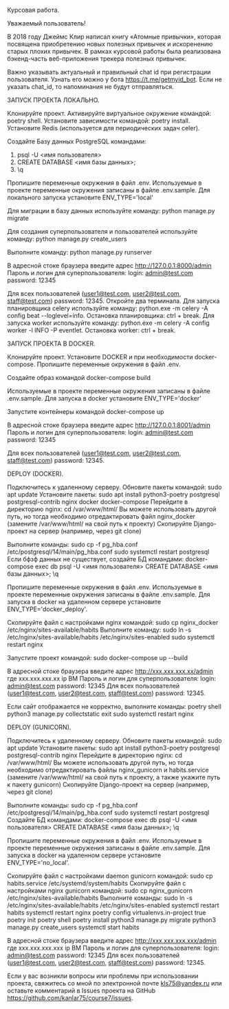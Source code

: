 Курсовая работа.

Уважаемый пользователь!

В 2018 году Джеймс Клир написал книгу «Атомные привычки», которая посвящена 
приобретению новых полезных привычек и искоренению старых плохих привычек. 
В рамках курсовой работы была реализована бэкенд-часть веб-приложения трекера 
полезных привычек.

Важно указывать актуальный и правильный chat id при регистрации пользователя. 
Узнать его можно у бота https://t.me/getmyid_bot. 
Если не указать chat_id, то напоминания не будут отправляться.

ЗАПУСК ПРОЕКТА ЛОКАЛЬНО.

Клонируйте проект. Активируйте виртуальное окружение командой: poetry shell. 
Установите зависимости командой: poetry install.
Установите Redis (используется для периодических задач celer).

Создайте Базу данных PostgreSQL командами:
1. psql -U <имя пользователя>
2. CREATE DATABASE <имя базы данных>;
3. \q 

Пропишите переменные окружения в файл .env. 
Используемые в проекте переменные окружения записаны в файле .env.sample.
Для локального запуска установите ENV_TYPE='local'

Для миграции в базу данных используйте команду: python manage.py migrate

Для создания суперпользователя и пользователей используйте команду: python manage.py create_users

Выполните команду: python manage.py runserver

В адресной стоке браузера введите адрес http://127.0.0.1:8000/admin
Пароль и логин для суперпользователя:
login: admin@test.com password: 12345

Для всех пользователей (user1@test.com, user2@test.com, staff@test.com) password: 12345.
Откройте два терминала.
Для запуска планировщика celery используйте команду: 
python.exe -m celery -A config beat --loglevel=info. 
Остановка планировщика: ctrl + break.
Для запуска worker используйте команду: 
python.exe -m celery -A config worker -l INFO -P eventlet. 
Остановка worker: ctrl + break.

ЗАПУСК ПРОЕКТА В DOCKER.

Клонируйте проект.
Установите DOCKER и при необходимости docker-compose.
Пропишите переменные окружения в файл .env. 

Создайте образ командой docker-compose build

Используемые в проекте переменные окружения записаны в файле .env.sample.
Для запуска в docker установите ENV_TYPE='docker'

Запустите контейнеры командой docker-compose up

В адресной стоке браузера введите адрес http://127.0.0.1:8001/admin
Пароль и логин для суперпользователя:
login: admin@test.com password: 12345

Для всех пользователей (user1@test.com, user2@test.com, staff@test.com) password: 12345.

DEPLOY (DOCKER).

Подключитесь к удаленному серверу.
Обновите пакеты командой: sudo apt update
Установите пакеты: 
sudo apt install python3-poetry postgresql postgresql-contrib nginx docker docker-compose
Перейдите в директорию nginx: 
cd /var/www/html/
Вы можете использовать другой путь, но тогда необходимо отредактировать файл nginx_docker 
(замените /var/www/html/ на свой путь к проекту)
Скопируйте Django-проект на сервер (например, через git clone)

Выполните команды: 
sudo cp -f pg_hba.conf /etc/postgresql/14/main/pg_hba.conf
sudo systemctl restart postgresql
Если бфзф данных не существует, создайте БД командами:
docker-compose exec db psql -U <имя пользователя>
CREATE DATABASE <имя базы данных>;
\q 

Пропишите переменные окружения в файл .env. 
Используемые в проекте переменные окружения записаны в файле .env.sample.
Для запуска в docker на удаленном сервере установите ENV_TYPE='docker_deploy'.

Скопируйте файл с настройками nginx командой:
sudo cp nginx_docker /etc/nginx/sites-available/habits
Выполните команду: 
sudo ln -s /etc/nginx/sites-available/habits /etc/nginx/sites-enabled
sudo systemctl restart nginx

Запустите проект командой: 
sudo docker-compose up --build

В адресной стоке браузера введите адрес http://xxx.xxx.xxx.xx/admin
где xxx.xxx.xxx.xx ip ВМ
Пароль и логин для суперпользователя:
login: admin@test.com password: 12345
Для всех пользователей (user1@test.com, user2@test.com, staff@test.com) password: 12345.

Если сайт отображается не корректно, выполните команды:
poetry shell
python3 manage.py collectstatic
exit
sudo systemctl restart nginx

DEPLOY (GUNICORN).

Подключитесь к удаленному серверу.
Обновите пакеты командой: 
sudo apt update
Установите пакеты: 
sudo apt install python3-poetry postgresql postgresql-contrib nginx
Перейдите в директорию nginx: 
cd /var/www/html/ 
Вы можете использовать другой путь, но тогда необходимо отредактировать файлы 
nginx_gunicorn и habits.service 
(замените /var/www/html/ на свой путь к проекту, а также укажите путь к пакету gunicorn)
Скопируйте Django-проект на сервер (например, через git clone)

Выполните команды: 
sudo cp -f pg_hba.conf /etc/postgresql/14/main/pg_hba.conf
sudo systemctl restart postgresql
Создайте БД командами:
docker-compose exec db psql -U <имя пользователя>
CREATE DATABASE <имя базы данных>;
\q 

Пропишите переменные окружения в файл .env. 
Используемые в проекте переменные окружения записаны в файле .env.sample.
Для запуска в docker на удаленном сервере установите ENV_TYPE='no_local'.

Скопируйте файл с настройками daemon gunicorn командой:
sudo cp habits.service /etc/systemd/system/habits
Скопируйте файл с настройками nginx gunicorn командой:
sudo cp nginx_gunicorn /etc/nginx/sites-available/habits
Выполните команды: 
sudo ln -s /etc/nginx/sites-available/habits /etc/nginx/sites-enabled
systemctl restart habits
systemctl restart nginx
poetry config virtualenvs.in-project true
poetry init
poetry shell
poetry install
python3 manage.py migrate
python3 manage.py create_users
systemctl start habits

В адресной стоке браузера введите адрес http://xxx.xxx.xxx.xxx/admin
где xxx.xxx.xxx.xxx ip ВМ
Пароль и логин для суперпользователя:
login: admin@test.com password: 12345
Для всех пользователей (user1@test.com, user2@test.com, staff@test.com) password: 12345.

Если у вас возникли вопросы или проблемы при использовании проекта, 
свяжитесь со мной по электронной почте kls75@yandex.ru или оставьте комментарий 
в Issues проекта на GitHub https://github.com/kanlar75/course7/issues.
